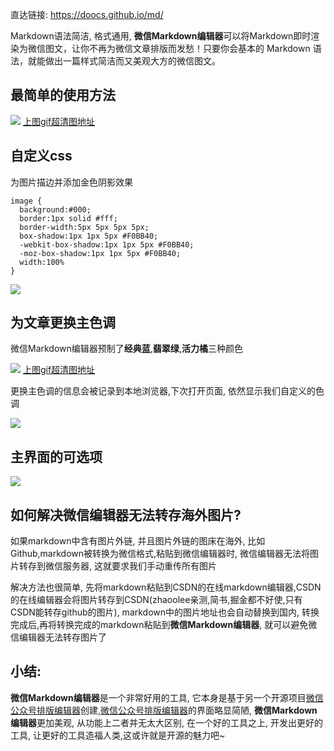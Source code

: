 直达链接: https://doocs.github.io/md/

Markdown语法简洁, 格式通用, **微信Markdown编辑器**可以将Markdown即时渲染为微信图文，让你不再为微信文章排版而发愁！只要你会基本的 Markdown 语法，就能做出一篇样式简洁而又美观大方的微信图文。


## 最简单的使用方法

![](https://user-images.githubusercontent.com/15868458/73590429-3c85ef00-451d-11ea-8c12-33f09e0eac45.gif)
[上图gif超清图地址](https://user-images.githubusercontent.com/15868458/73590428-3bed5880-451d-11ea-85af-89afd6c88ee6.gif)



## 自定义css

为图片描边并添加金色阴影效果

```
image {
  background:#000;
  border:1px solid #fff;
  border-width:5px 5px 5px 5px;
  box-shadow:1px 1px 5px #F0BB40;
  -webkit-box-shadow:1px 1px 5px #F0BB40;
  -moz-box-shadow:1px 1px 5px #F0BB40;
  width:100%
}
```

![](https://user-images.githubusercontent.com/15868458/73591152-fda86700-4525-11ea-95e0-9bae1a7bb629.gif)


## 为文章更换主色调

微信Markdown编辑器预制了**经典蓝**,**翡翠绿**,**活力橘**三种颜色

![](https://user-images.githubusercontent.com/15868458/73591290-cf2b8b80-4527-11ea-92d0-715ae5af7158.gif)
[上图gif超清图地址](https://user-images.githubusercontent.com/15868458/73591291-cf2b8b80-4527-11ea-9624-1e46c5d2389d.gif)

更换主色调的信息会被记录到本地浏览器,下次打开页面, 依然显示我们自定义的色调

![](https://user-images.githubusercontent.com/15868458/73591382-fe8ec800-4528-11ea-8517-99909cbce844.png)


## 主界面的可选项

![](https://user-images.githubusercontent.com/15868458/73591677-80ccbb80-452c-11ea-93a5-2e5383421e61.png)

## 如何解决微信编辑器无法转存海外图片?

如果markdown中含有图片外链, 并且图片外链的图床在海外, 比如Github,markdown被转换为微信格式,粘贴到微信编辑器时, 微信编辑器无法将图片转存到微信服务器, 这就要求我们手动重传所有图片

解决方法也很简单, 先将markdown粘贴到CSDN的在线markdown编辑器,CSDN的在线编辑器会将图片转存到CSDN(zhaoolee亲测,简书,掘金都不好使,只有CSDN能转存github的图片), markdown中的图片地址也会自动替换到国内, 转换完成后,再将转换完成的markdown粘贴到**微信Markdown编辑器**, 就可以避免微信编辑器无法转存图片了

## 小结:

**微信Markdown编辑器**是一个非常好用的工具, 它本身是基于另一个开源项目[微信公众号排版编辑器](https://github.com/lyricat/wechat-format)创建,[微信公众号排版编辑器](https://github.com/lyricat/wechat-format)的界面略显简陋, **微信Markdown编辑器**更加美观, 从功能上二者并无太大区别, 在一个好的工具之上, 开发出更好的工具, 让更好的工具造福人类,这或许就是开源的魅力吧~



